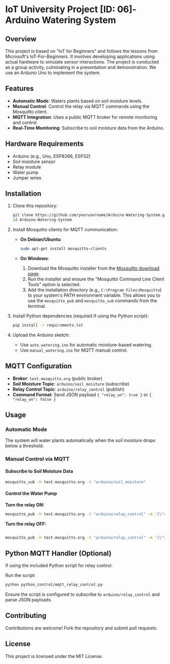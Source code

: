# IoT University Project [ID: 06]-Arduino Watering System

## Overview

This project is based on "IoT for Beginners" and follows the lessons from Microsoft's IoT-For-Beginners. It involves developing applications using actual hardware to simulate sensor interactions. The project is conducted as a group activity, culminating in a presentation and demonstration. We use an Arduino Uno to implement the system.

## Features

- **Automatic Mode**: Waters plants based on soil moisture levels.
- **Manual Control**: Control the relay via MQTT commands using the Mosquitto client.
- **MQTT Integration**: Uses a public MQTT broker for remote monitoring and control.
- **Real-Time Monitoring**: Subscribe to soil moisture data from the Arduino.

## Hardware Requirements

- Arduino (e.g., Uno, ESP8266, ESP32)
- Soil moisture sensor
- Relay module
- Water pump
- Jumper wires

## Installation

1. Clone this repository:

   ```sh
   git clone https://github.com/yourusername/Arduino-Watering-System.git
   cd Arduino-Watering-System
   ```

2. Install Mosquitto clients for MQTT communication:

   - **On Debian/Ubuntu**:

     ```sh
     sudo apt-get install mosquitto-clients
     ```

   - **On Windows**:
     1. Download the Mosquitto installer from the [Mosquitto download page](https://mosquitto.org/download/).
     2. Run the installer and ensure the "Mosquitto Command Line Client Tools" option is selected.
     3. Add the installation directory (e.g., `C:\Program Files\Mosquitto`) to your system's PATH environment variable. This allows you to use the `mosquitto_pub` and `mosquitto_sub` commands from the terminal.

3. Install Python dependencies (required if using the Python script):

   ```sh
   pip install -r requirements.txt
   ```

4. Upload the Arduino sketch:

   - Use `auto_watering.ino` for automatic moisture-based watering.
   - Use `manual_watering.ino` for MQTT manual control.

## MQTT Configuration

- **Broker**: `test.mosquitto.org` (public broker)
- **Soil Moisture Topic**: `arduino/soil_moisture` (subscribe)
- **Relay Control Topic**: `arduino/relay_control` (publish)
- **Command Format**: Send JSON payload `{ "relay_on": true }` or `{ "relay_on": false }`

## Usage

### Automatic Mode

The system will water plants automatically when the soil moisture drops below a threshold.

### Manual Control via MQTT

#### Subscribe to Soil Moisture Data

```sh
mosquitto_sub -h test.mosquitto.org -t "arduino/soil_moisture"
```

#### Control the Water Pump

**Turn the relay ON:**

```sh
mosquitto_pub -h test.mosquitto.org -t "arduino/relay_control" -m '{\"relay_on\": true}'
```

**Turn the relay OFF:**

```sh

mosquitto_pub -h test.mosquitto.org -t "arduino/relay_control" -m '{\"relay_on\": false}'
```

## Python MQTT Handler (Optional)

If using the included Python script for relay control:

Run the script:

```sh
python python_control/mqtt_relay_control.py
```

Ensure the script is configured to subscribe to `arduino/relay_control` and parse JSON payloads.

## Contributing

Contributions are welcome! Fork the repository and submit pull requests.

## License

This project is licensed under the MIT License.
